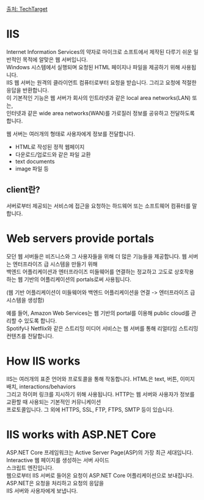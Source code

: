 [출처: TechTarget](https://www.techtarget.com/searchwindowsserver/definition/IIS)

# IIS  
  
  Internet Information Services의 약자로 마이크로 소프트에서 제작된 다루기 쉬운 일반적인 목적에 알맞은 웹 서버입니다.  
  Windows 시스템에서 실행되며 요청된 HTML 페이지나 파일을 제공하기 위해 사용됩니다.  
  IIS 웹 서버는 원격의 클라이언트 컴퓨터로부터 요청을 받습니다. 그리고 요청에 적절한 응답을 반환합니다.  
  이 기본적인 기능은 웹 서버가 회사의 인트라넷과 같은 local area networks(LAN) 또는,  
  인터넷과 같은 wide area networks(WAN)를 가로질러 정보를 공유하고 전달하도록 합니다.  
    
  웹 서버는 여러개의 형태로 사용자에게 정보를 전달합니다.  
  - HTML로 작성된 정적 웹페이지
  - 다운로드/업로드와 같은 파일 교환
  - text documents
  - image 파일 등
  
  
## client란?  
  
  서버로부터 제공되는 서비스에 접근을 요청하는 하드웨어 또는 소프트웨어 컴퓨터를 말합니다. 
  
# Web servers provide portals  
  
  모던 웹 서버들은 비즈니스와 그 사용자들을 위해 더 많은 기능들을 제공합니다. 웹 서버는 엔터프라이즈 급 시스템을 만들기 위해  
  백엔드 어플리케이션과 엔터프라이즈 미들웨어를 연결하는 정교하고 고도로 상호작용하는 웹 기반의 어플리케이션의 portals로써 사용됩니다.  
  
  (웹 기반 어플리케이션이 미들웨어와 백엔드 어플리케이션을 연결 -> 엔터프라이즈 급 시스템을 생성함)  
    
  예를 들어, Amazon Web Services는 웹 기반의 portal를 이용해 public cloud를 관리할 수 있도록 합니다.  
  Spotify나 Netflix와 같은 스트리밍 미디어 서비스는 웹 서버를 통해 리얼타임 스트리밍 컨텐츠를 전달합니다.  
    
# How IIS works  
  
  IIS는 여러개의 표준 언어와 프로토콜을 통해 작동합니다. HTML은 text, 버튼, 이미지 배치, interactions/behaviors  
  그리고 하이퍼 링크를 지시하기 위해 사용됩니다. HTTP는 웹 서버와 사용자가 정보를 교환할 때 사용되는 기본적인 커뮤니케이션  
  프로토콜입니다. 그 외에 HTTPS, SSL, FTP, FTPS, SMTP 등이 있습니다.
  
# IIS works with ASP.NET Core  
  
  ASP.NET Core 프레임워크는 Active Server Page(ASP)의 가장 최근 세대입니다. Interactive 웹 페이지를 생성하는 서버 사이드  
  스크립트 엔진입니다.  
  웹으로부터 IIS 서버로 들어온 요청이 ASP.NET Core 어플리케이션으로 보내집니다. ASP.NET은 요청을 처리하고 요청의 응답을  
  IIS 서버와 사용자에게 보냅니다. 
  
  
  
  
